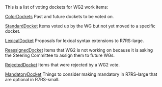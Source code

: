 This is a list of voting dockets for WG2 work items:

[ColorDockets](ColorDockets.md)
Past and future dockets to be voted on.

[StandardDocket](StandardDocket.md)
Items voted up by the WG but not yet moved to a specific docket.

[LexicalDocket](LexicalDocket.md)
Proposals for lexical syntax extensions to R7RS-large.

[ReassignedDocket](ReassignedDocket.md)
Items that WG2 is not working on because it is asking the Steering Committee to assign them to future WGs.

[RejectedDocket](RejectedDocket.md)
Items that were rejected by a WG2 vote.

[MandatoryDocket](MandatoryDocket.md)
Things to consider making mandatory in R7RS-large that are optional in R7RS-small.

